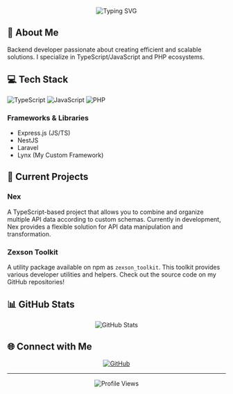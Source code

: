 <div align="center">
  <img src="https://readme-typing-svg.herokuapp.com?font=Fira+Code&size=27&duration=3000&pause=1000&color=F7F7F7&center=true&vCenter=true&width=435&lines=Hello+I'm+Signor_P+👋;Backend+Developer;Full+Stack+Developer" alt="Typing SVG" />
</div>

## 🚀 About Me
Backend developer passionate about creating efficient and scalable solutions. I specialize in TypeScript/JavaScript and PHP ecosystems.

## 💻 Tech Stack
![TypeScript](https://img.shields.io/badge/typescript-%23007ACC.svg?style=for-the-badge&logo=typescript&logoColor=white)
![JavaScript](https://img.shields.io/badge/javascript-%23323330.svg?style=for-the-badge&logo=javascript&logoColor=%23F7DF1E)
![PHP](https://img.shields.io/badge/php-%23777BB4.svg?style=for-the-badge&logo=php&logoColor=white)

### Frameworks & Libraries
- Express.js (JS/TS)
- NestJS
- Laravel
- Lynx (My Custom Framework)

## 🔭 Current Projects

### Nex
A TypeScript-based project that allows you to combine and organize multiple API data according to custom schemas. Currently in development, Nex provides a flexible solution for API data manipulation and transformation.

### Zexson Toolkit
A utility package available on npm as `zexson_toolkit`. This toolkit provides various developer utilities and helpers. Check out the source code on my GitHub repositories!

## 📊 GitHub Stats
<div align="center">
  <img src="https://github-readme-stats.vercel.app/api?username=SignorMassimo&show_icons=true&theme=radical" alt="GitHub Stats" />
</div>

## 🌐 Connect with Me
<div align="center">
  <a href="https://github.com/SignorMassimo" target="_blank">
    <img src="https://img.shields.io/badge/github-%2324292e.svg?&style=for-the-badge&logo=github&logoColor=white" alt="GitHub" />
  </a>
</div>

---
<div align="center">
  <img src="https://komarev.com/ghpvc/?username=SignorMassimo&color=blueviolet" alt="Profile Views" />
</div>
